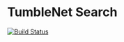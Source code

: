 # TumbleNet Search
[![Build Status](https://travis-ci.org/tumblenet/Tumble-NetSearch.svg)](https://travis-ci.org/tumblenet/Tumble-NetSearch)
